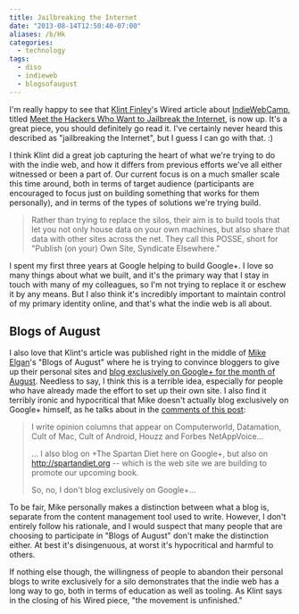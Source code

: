 ```yaml
---
title: Jailbreaking the Internet
date: "2013-08-14T12:50:40-07:00"
aliases: /b/Hk
categories:
  - technology
tags:
  - diso
  - indieweb
  - blogsofaugust
---
```


I'm really happy to see that [Klint Finley][]'s Wired article about [IndieWebCamp][], titled [Meet the Hackers Who Want
to Jailbreak the Internet][wired article], is now up. It's a great piece, you should definitely go read it. I've
certainly never heard this described as "jailbreaking the Internet", but I guess I can go with that. :)

I think Klint did a great job capturing the heart of what we're trying to do with the indie web, and how it differs from
previous efforts we've all either witnessed or been a part of. Our current focus is on a much smaller scale this time
around, both in terms of target audience (participants are encouraged to focus just on building something that works for
them personally), and in terms of the types of solutions we're trying build.

> Rather than trying to replace the silos, their aim is to build tools that let you not only house data on your own
> machines, but also share that data with other sites across the net. They call this POSSE, short for "Publish (on
> your) Own Site, Syndicate Elsewhere."

I spent my first three years at Google helping to build Google+. I love so many things about what we built, and it's
the primary way that I stay in touch with many of my colleagues, so I'm not trying to replace it or eschew it by any
means. But I also think it's incredibly important to maintain control of my primary identity online, and that's what
the indie web is all about.

## Blogs of August

I also love that Klint's article was published right in the middle of [Mike Elgan][]'s "Blogs of August" where he is
trying to convince bloggers to give up their personal sites and [blog exclusively on Google+ for the month of
August][blogs-of-august]. Needless to say, I think this is a terrible idea, especially for people who have already made
the effort to set up their own site. I also find it terribly ironic and hypocritical that Mike doesn't actually blog
exclusively on Google+ himself, as he talks about in the [comments of this
post](https://plus.google.com/114506455000417633669/posts/YwyYmT5VSSG):

> I write opinion columns that appear on Computerworld, Datamation, Cult of Mac, Cult of Android, Houzz and Forbes
> NetAppVoice...
>
> ... I also blog on +The Spartan Diet here on Google+, but also on <http://spartandiet.org> -- which is the web site we
> are building to promote our upcoming book.
>
> So, no, I don't blog exclusively on Google+...

To be fair, Mike personally makes a distinction between what a blog is, separate from the content management tool used
to write. However, I don't entirely follow his rationale, and I would suspect that many people that are choosing to
participate in "Blogs of August" don't make the distinction either. At best it's disingenuous, at worst it's
hypocritical and harmful to others.

If nothing else though, the willingness of people to abandon their personal blogs to write exclusively for a silo
demonstrates that the indie web has a long way to go, both in terms of education as well as tooling. As Klint says in
the closing of his Wired piece, "the movement is unfinished."

[Klint Finley]: http://klintfinley.com/
[IndieWebCamp]: https://indieweb.org/
[wired article]: http://www.wired.com/wiredenterprise/2013/08/indie-web/
[Mike Elgan]: http://elgan.com/
[blogs-of-august]: https://plus.google.com/+MikeElgan/posts/frQofcy95zk
